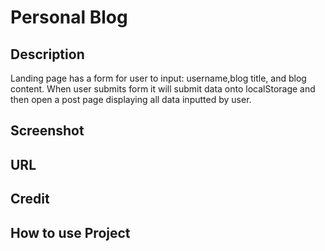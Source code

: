 # Personal Blog

## Description
Landing page has a form for user to input: username,blog title, and blog content. When user submits form it will submit data onto localStorage and then open a post page displaying all data inputted by user.

## Screenshot

## URL

## Credit

## How to use Project


